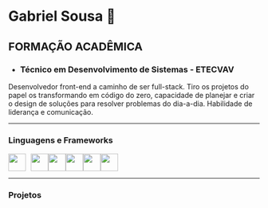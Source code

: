<h1>Gabriel Sousa 👋</h1>

<h2 style="font-size: 22px">FORMAÇÃO ACADÊMICA</h2>
<ul>
  <li><h3>Técnico em Desenvolvimento de Sistemas - ETECVAV</h3></li>
</ul>

<p>Desenvolvedor front-end a caminho de ser full-stack. Tiro os projetos do papel os transformando em código do zero,
capacidade de planejar e criar o design de soluções para resolver problemas do dia-a-dia. Habilidade de liderança e comunicação.
</p>

---

### Linguagens e Frameworks
<div class="inline" style="display: inline-flex">
  <img aling="left" width="35px" style="padding-right: 10" src="https://cdn.jsdelivr.net/gh/devicons/devicon@latest/icons/html5/html5-original.svg" />
  <img aling="left" width="35px" style="padding-rigth: 10" src="https://cdn.jsdelivr.net/gh/devicons/devicon@latest/icons/css3/css3-original.svg" />
  <img aling="left" width="35px" style="padding-rigth: 10" src="https://cdn.jsdelivr.net/gh/devicons/devicon@latest/icons/javascript/javascript-original.svg" />
  <img aling="left" width="35px" style="padding-rigth: 10" src="https://cdn.jsdelivr.net/gh/devicons/devicon@latest/icons/php/php-original.svg" />
  <img aling="left" width="35px" style="padding-rigth: 10" src="https://cdn.jsdelivr.net/gh/devicons/devicon@latest/icons/bootstrap/bootstrap-original.svg" />
  <img aling="left" width="35px" style="padding-rigth: 10" src="https://cdn.jsdelivr.net/gh/devicons/devicon@latest/icons/react/react-original.svg" />
  <br />
</div>

---

### Projetos
          
          
<!--
**BielBetis4/BielBetis4** is a ✨ _special_ ✨ repository because its `README.md` (this file) appears on your GitHub profile.

Here are some ideas to get you started:

- 🔭 I’m currently working on ...
- 🌱 I’m currently learning ...
- 👯 I’m looking to collaborate on ...
- 🤔 I’m looking for help with ...
- 💬 Ask me about ...
- 📫 How to reach me: ...
- 😄 Pronouns: ...
- ⚡ Fun fact: ...
-->
